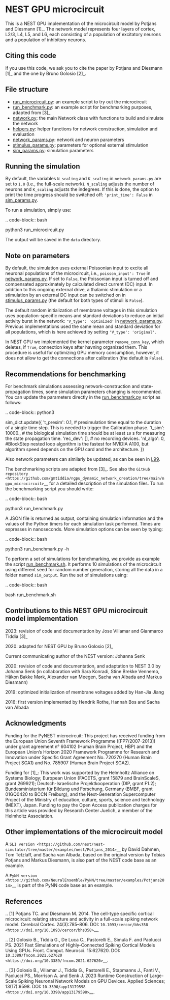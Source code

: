 # NEST GPU microcircuit

This is a NEST GPU implementation of the microcircuit model by Potjans and Diesmann [1]_.
The network model represents four layers of cortex, L2/3, L4, L5, and L6, each consisting of a population of excitatory neurons and a population of inhibitory neurons.

## Citing this code

If you use this code, we ask you to cite the paper by Potjans and Diesmann [1]_ and the one by Bruno Golosio [2]_.

## File structure

* [run_microcircuit.py](run_microcircuit.py): an example script to try out the microcircuit
* [run_benchmark.py](run_benchmark.py): an example script for benchmarking purposes, adapted from [3]_
* [network.py](network.py): the main Network class with functions to build and simulate the network
* [helpers.py](helpers.py): helper functions for network construction, simulation and evaluation
* [network_params.py](network_params.py): network and neuron parameters
* [stimulus_params.py](stimulus_params.py): parameters for optional external stimulation
* [sim_params.py](sim_params.py): simulation parameters

## Running the simulation

By default, the variables ``N_scaling`` and ``K_scaling`` in ``network_params.py`` are set to
`1.0` (i.e., the full-scale network). ``N_scaling`` adjusts the number of neurons and ``K_scaling`` adjusts the indegrees.
If this is done, the option to print the time progress should be switched off: ``'print_time': False`` in [sim_params.py](sim_params.py).

To run a simulation, simply use:

.. code-block:: bash

   python3 run_microcircuit.py

The output will be saved in the ``data`` directory.


## Note on parameters

By default, the simulation uses external Poissonian input to excite all neuronal populations of the microcircuit, i.e., ``poisson_input': True`` in [network_params.py](network_params.py).
If set to ``False``, the Poissonian input is turned off and compensated approximately by calculated direct current (DC) input.
In addition to this ongoing external drive, a thalamic stimulation or a stimulation by an external DC input can be switched on in [stimulus_params.py](stimulus_params.py) (the default for both types of stimuli is ``False``).

The default random initialization of membrane voltages in this simulation uses population-specific means and standard deviations to reduce an initial activity burst in the network: ``'V_type': 'optimized'`` in [network_params.py](network_params.py).
Previous implementations used the same mean and standard deviation for all populations, which is here achieved by setting ``'V_type': 'original'``.

In NEST GPU we implemented the kernel parameter ``remove_conn_key``, which deletes, if ``True``, connection keys after havning organized them. This procedure is useful for optimizing GPU memory consumption, however, it does not allow to get the connections after calibration (the default is ``False``).

## Recommendations for benchmarking

For benchmark simulations assessing network-construction and state-propagation times, some simulation parameters changing is recommented.
You can update the parameters directly in the [run_benchmark.py](run_benchmark.py) script as follows:

.. code-block:: python3

   sim_dict.update({
    't_presim': 0.1, # presimulation time equal to the duration of a single time step. This is needed to trigger the Calibration phase.
    't_sim': 10000., # the biological simulation time should be at least `10` s for measuring the state propagation time.
    'rec_dev': [], # no recording devices.
    'nl_algo': 0, #BlockStep nested loop algorithm is the fastest for NVIDIA A100, but algorithm speed depends on the GPU card and the architecture.
   })

Also network parameters can similarly be updated, as can be seen in [L99](run_benchmark.py#L99).

The benchmarking scripts are adapted from [3]_. See also the `GitHub repository <https://github.com/gmtiddia/ngpu_dynamic_network_creation/tree/main/ngpu_microcircuit>`__ 
for a detailed description of the simulation files. To run the benchmarking script you should write:

.. code-block:: bash

   python3 run_benchmark.py

A JSON file is returned as output, containing simulation information and the values of the Python timers for each simulation task performed. Times are expresses in nanoseconds. More simulation options can be seen by typing:

.. code-block:: bash

   python3 run_benchmark.py -h

To perform a set of simulations for benchmarking, we provide as example the script [run_benchmark.sh](run_benchmark.sh). It performs 10 simulations of the microcircuit
using different seed for random number generation, storing all the data in a folder named ``sim_output``. Run the set of simulations using:

.. code-block:: bash

   bash run_benchmark.sh

## Contributions to this NEST GPU microcircuit model implementation

2023: revision of code and documentation by Jose Villamar and Gianmarco Tiddia [3]_

2020: adapted for NEST GPU by Bruno Golosio [2]_

Current communicating author of the NEST version: Johanna Senk

2020: revision of code and documentation, and adaptation to NEST 3.0 by Johanna Senk (in collaboration with Sara Konradi, Stine Brekke Vennemo, Håkon Bakke Mørk, Alexander van Meegen, Sacha van Albada and Markus Diesmann)

2019: optimized initialization of membrane voltages added by Han-Jia Jiang

2016: first version implemented by Hendrik Rothe, Hannah Bos and Sacha van Albada

## Acknowledgments

Funding for the PyNEST microcircuit: This project has received funding from the European Union Seventh Framework Programme ([FP7/2007-2013]) under grant agreement n° 604102 (Human Brain Project, HBP) and the European Union’s Horizon 2020 Framework Programme for Research and Innovation under Specific Grant Agreement No. 720270 (Human Brain Project SGA1) and No. 785907 (Human Brain Project SGA2).

Funding for [1]_: This work was supported by the Helmholtz Alliance on Systems Biology; European Union (FACETS, grant 15879 and BrainScaleS, grant 269921); Deutsch-Israelische Projektkooperation (DIP, grant F1.2); Bundesministerium für Bildung und Forschung, Germany (BMBF, grant 01GQ0420 to BCCN Freiburg), and the Next-Generation Supercomputer Project of the Ministry of education, culture, sports, science and technology (MEXT), Japan. Funding to pay the Open Access publication charges for this article was provided by Research Center Juelich, a member of the Helmholtz Association.

## Other implementations of the microcircuit model

A `SLI version <https://github.com/nest/nest-simulator/tree/master/examples/nest/Potjans_2014>`__  by David Dahmen, Tom Tetzlaff, and Sacha van Albada, based on the original version by Tobias Potjans and Markus Diesmann, is also part of the NEST code base as an example.

A `PyNN version <https://github.com/NeuralEnsemble/PyNN/tree/master/examples/Potjans2014>`__ is part of the PyNN code base as an example.

## References

.. [1]  Potjans TC. and Diesmann M. 2014. The cell-type specific cortical
        microcircuit: relating structure and activity in a full-scale spiking
        network model. Cerebral Cortex. 24(3):785–806. DOI: `10.1093/cercor/bhs358 <https://doi.org/10.1093/cercor/bhs358>`__.

.. [2]  Golosio B., Tiddia G., De Luca C., Pastorelli E., Simula F. and Paolucci PS. 2021
        Fast Simulations of Highly-Connected Spiking Cortical Models Using GPUs. 
        Front. Comput. Neurosci. 15:627620. DOI: `10.3389/fncom.2021.627620 <https://doi.org/10.3389/fncom.2021.627620>`__.

.. [3]  Golosio B., Villamar J., Tiddia G., Pastorelli E., Stapmanns J., Fanti V., Paolucci PS., Morrison A. and Senk J. 2023 
        Runtime Construction of Large-Scale Spiking Neuronal Network Models on GPU Devices. 
        Applied Sciences; 13(17):9598. DOI: `10.3390/app13179598 <https://doi.org/10.3390/app13179598>`__.
